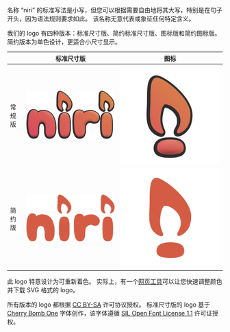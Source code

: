名称 “niri” 的标准写法是小写，但您可以根据需要自由地将其大写，特别是在句子开头，因为语法规则要求如此。
该名称无意代表或象征任何特定含义。

我们的 logo 有四种版本：标准尺寸版、简约标准尺寸版、图标版和简约图标版。
简约版本为单色设计，更适合小尺寸显示。

|        | 标准尺寸版                     | 图标                           |
|--------|:------------------------------:|:------------------------------:|
| 常规版 | ![](./logo/niri-logo.svg)      | ![](./logo/niri-icon.svg)      |
| 简约版 | ![](./logo/niri-logo-smol.svg) | ![](./logo/niri-icon-smol.svg) |

此 logo 特意设计为可重新着色。
实际上，有一个[网页工具](https://nirilogo.raurutuchr.ink)可以让您快速调整颜色并下载 SVG 格式的 logo。

所有版本的 logo 都根据 [CC BY-SA](https://creativecommons.org/licenses/by-sa/4.0/) 许可协议授权。
标准尺寸版的 logo 基于 [Cherry Bomb One](https://github.com/satsuyako/CherryBomb) 字体创作，该字体遵循 [SIL Open Font License 1.1](https://openfontlicense.org/) 许可证授权。

